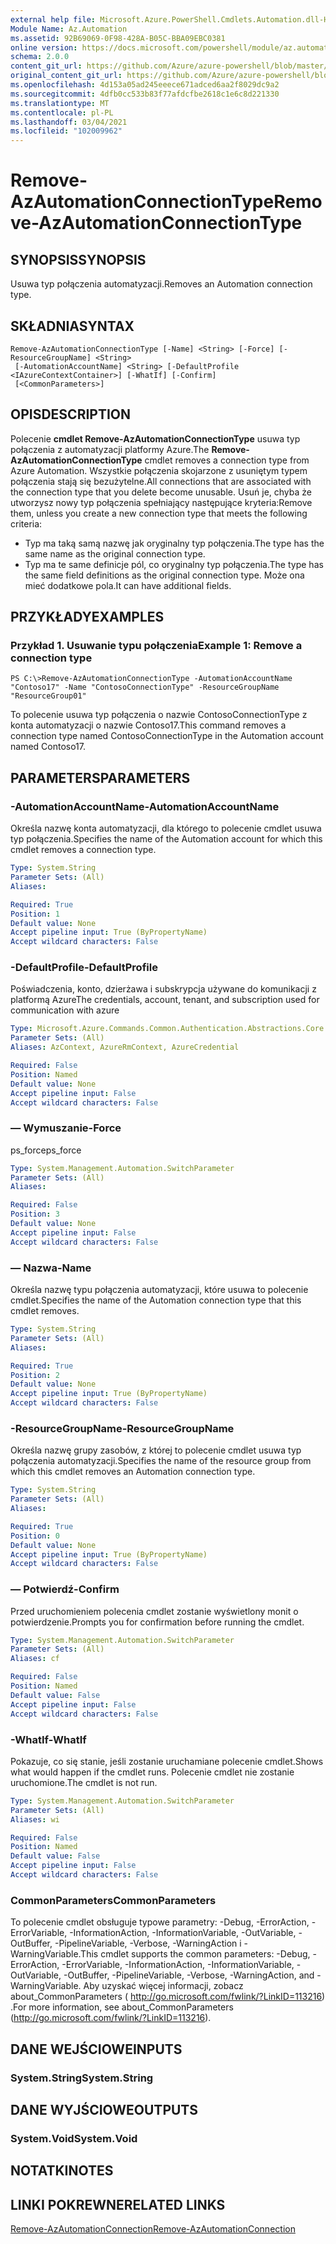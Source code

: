 ```yaml
---
external help file: Microsoft.Azure.PowerShell.Cmdlets.Automation.dll-Help.xml
Module Name: Az.Automation
ms.assetid: 92B69069-0F98-428A-B05C-BBA09EBC0381
online version: https://docs.microsoft.com/powershell/module/az.automation/remove-azautomationconnectiontype
schema: 2.0.0
content_git_url: https://github.com/Azure/azure-powershell/blob/master/src/Automation/Automation/help/Remove-AzAutomationConnectionType.md
original_content_git_url: https://github.com/Azure/azure-powershell/blob/master/src/Automation/Automation/help/Remove-AzAutomationConnectionType.md
ms.openlocfilehash: 4d153a05ad245eeece671adced6aa2f8029dc9a2
ms.sourcegitcommit: 4dfb0cc533b83f77afdcfbe2618c1e6c8d221330
ms.translationtype: MT
ms.contentlocale: pl-PL
ms.lasthandoff: 03/04/2021
ms.locfileid: "102009962"
---
```

# <span data-ttu-id="3e1bc-101">Remove-AzAutomationConnectionType</span><span class="sxs-lookup"><span data-stu-id="3e1bc-101">Remove-AzAutomationConnectionType</span></span>

## <span data-ttu-id="3e1bc-102">SYNOPSIS</span><span class="sxs-lookup"><span data-stu-id="3e1bc-102">SYNOPSIS</span></span>
<span data-ttu-id="3e1bc-103">Usuwa typ połączenia automatyzacji.</span><span class="sxs-lookup"><span data-stu-id="3e1bc-103">Removes an Automation connection type.</span></span>

## <span data-ttu-id="3e1bc-104">SKŁADNIA</span><span class="sxs-lookup"><span data-stu-id="3e1bc-104">SYNTAX</span></span>

```
Remove-AzAutomationConnectionType [-Name] <String> [-Force] [-ResourceGroupName] <String>
 [-AutomationAccountName] <String> [-DefaultProfile <IAzureContextContainer>] [-WhatIf] [-Confirm]
 [<CommonParameters>]
```

## <span data-ttu-id="3e1bc-105">OPIS</span><span class="sxs-lookup"><span data-stu-id="3e1bc-105">DESCRIPTION</span></span>
<span data-ttu-id="3e1bc-106">Polecenie **cmdlet Remove-AzAutomationConnectionType** usuwa typ połączenia z automatyzacji platformy Azure.</span><span class="sxs-lookup"><span data-stu-id="3e1bc-106">The **Remove-AzAutomationConnectionType** cmdlet removes a connection type from Azure Automation.</span></span>
<span data-ttu-id="3e1bc-107">Wszystkie połączenia skojarzone z usuniętym typem połączenia stają się bezużytelne.</span><span class="sxs-lookup"><span data-stu-id="3e1bc-107">All connections that are associated with the connection type that you delete become unusable.</span></span>
<span data-ttu-id="3e1bc-108">Usuń je, chyba że utworzysz nowy typ połączenia spełniający następujące kryteria:</span><span class="sxs-lookup"><span data-stu-id="3e1bc-108">Remove them, unless you create a new connection type that meets the following criteria:</span></span> 
- <span data-ttu-id="3e1bc-109">Typ ma taką samą nazwę jak oryginalny typ połączenia.</span><span class="sxs-lookup"><span data-stu-id="3e1bc-109">The type has the same name as the original connection type.</span></span> 
- <span data-ttu-id="3e1bc-110">Typ ma te same definicje pól, co oryginalny typ połączenia.</span><span class="sxs-lookup"><span data-stu-id="3e1bc-110">The type has the same field definitions as the original connection type.</span></span>
<span data-ttu-id="3e1bc-111">Może ona mieć dodatkowe pola.</span><span class="sxs-lookup"><span data-stu-id="3e1bc-111">It can have additional fields.</span></span>

## <span data-ttu-id="3e1bc-112">PRZYKŁADY</span><span class="sxs-lookup"><span data-stu-id="3e1bc-112">EXAMPLES</span></span>

### <span data-ttu-id="3e1bc-113">Przykład 1. Usuwanie typu połączenia</span><span class="sxs-lookup"><span data-stu-id="3e1bc-113">Example 1: Remove a connection type</span></span>
```
PS C:\>Remove-AzAutomationConnectionType -AutomationAccountName "Contoso17" -Name "ContosoConnectionType" -ResourceGroupName "ResourceGroup01"
```

<span data-ttu-id="3e1bc-114">To polecenie usuwa typ połączenia o nazwie ContosoConnectionType z konta automatyzacji o nazwie Contoso17.</span><span class="sxs-lookup"><span data-stu-id="3e1bc-114">This command removes a connection type named ContosoConnectionType in the Automation account named Contoso17.</span></span>

## <span data-ttu-id="3e1bc-115">PARAMETERS</span><span class="sxs-lookup"><span data-stu-id="3e1bc-115">PARAMETERS</span></span>

### <span data-ttu-id="3e1bc-116">-AutomationAccountName</span><span class="sxs-lookup"><span data-stu-id="3e1bc-116">-AutomationAccountName</span></span>
<span data-ttu-id="3e1bc-117">Określa nazwę konta automatyzacji, dla którego to polecenie cmdlet usuwa typ połączenia.</span><span class="sxs-lookup"><span data-stu-id="3e1bc-117">Specifies the name of the Automation account for which this cmdlet removes a connection type.</span></span>

```yaml
Type: System.String
Parameter Sets: (All)
Aliases:

Required: True
Position: 1
Default value: None
Accept pipeline input: True (ByPropertyName)
Accept wildcard characters: False
```

### <span data-ttu-id="3e1bc-118">-DefaultProfile</span><span class="sxs-lookup"><span data-stu-id="3e1bc-118">-DefaultProfile</span></span>
<span data-ttu-id="3e1bc-119">Poświadczenia, konto, dzierżawa i subskrypcja używane do komunikacji z platformą Azure</span><span class="sxs-lookup"><span data-stu-id="3e1bc-119">The credentials, account, tenant, and subscription used for communication with azure</span></span>

```yaml
Type: Microsoft.Azure.Commands.Common.Authentication.Abstractions.Core.IAzureContextContainer
Parameter Sets: (All)
Aliases: AzContext, AzureRmContext, AzureCredential

Required: False
Position: Named
Default value: None
Accept pipeline input: False
Accept wildcard characters: False
```

### <span data-ttu-id="3e1bc-120">— Wymuszanie</span><span class="sxs-lookup"><span data-stu-id="3e1bc-120">-Force</span></span>
<span data-ttu-id="3e1bc-121">ps_force</span><span class="sxs-lookup"><span data-stu-id="3e1bc-121">ps_force</span></span>

```yaml
Type: System.Management.Automation.SwitchParameter
Parameter Sets: (All)
Aliases:

Required: False
Position: 3
Default value: None
Accept pipeline input: False
Accept wildcard characters: False
```

### <span data-ttu-id="3e1bc-122">— Nazwa</span><span class="sxs-lookup"><span data-stu-id="3e1bc-122">-Name</span></span>
<span data-ttu-id="3e1bc-123">Określa nazwę typu połączenia automatyzacji, które usuwa to polecenie cmdlet.</span><span class="sxs-lookup"><span data-stu-id="3e1bc-123">Specifies the name of the Automation connection type that this cmdlet removes.</span></span>

```yaml
Type: System.String
Parameter Sets: (All)
Aliases:

Required: True
Position: 2
Default value: None
Accept pipeline input: True (ByPropertyName)
Accept wildcard characters: False
```

### <span data-ttu-id="3e1bc-124">-ResourceGroupName</span><span class="sxs-lookup"><span data-stu-id="3e1bc-124">-ResourceGroupName</span></span>
<span data-ttu-id="3e1bc-125">Określa nazwę grupy zasobów, z której to polecenie cmdlet usuwa typ połączenia automatyzacji.</span><span class="sxs-lookup"><span data-stu-id="3e1bc-125">Specifies the name of the resource group from which this cmdlet removes an Automation connection type.</span></span>

```yaml
Type: System.String
Parameter Sets: (All)
Aliases:

Required: True
Position: 0
Default value: None
Accept pipeline input: True (ByPropertyName)
Accept wildcard characters: False
```

### <span data-ttu-id="3e1bc-126">— Potwierdź</span><span class="sxs-lookup"><span data-stu-id="3e1bc-126">-Confirm</span></span>
<span data-ttu-id="3e1bc-127">Przed uruchomieniem polecenia cmdlet zostanie wyświetlony monit o potwierdzenie.</span><span class="sxs-lookup"><span data-stu-id="3e1bc-127">Prompts you for confirmation before running the cmdlet.</span></span>

```yaml
Type: System.Management.Automation.SwitchParameter
Parameter Sets: (All)
Aliases: cf

Required: False
Position: Named
Default value: False
Accept pipeline input: False
Accept wildcard characters: False
```

### <span data-ttu-id="3e1bc-128">-WhatIf</span><span class="sxs-lookup"><span data-stu-id="3e1bc-128">-WhatIf</span></span>
<span data-ttu-id="3e1bc-129">Pokazuje, co się stanie, jeśli zostanie uruchamiane polecenie cmdlet.</span><span class="sxs-lookup"><span data-stu-id="3e1bc-129">Shows what would happen if the cmdlet runs.</span></span>
<span data-ttu-id="3e1bc-130">Polecenie cmdlet nie zostanie uruchomione.</span><span class="sxs-lookup"><span data-stu-id="3e1bc-130">The cmdlet is not run.</span></span>

```yaml
Type: System.Management.Automation.SwitchParameter
Parameter Sets: (All)
Aliases: wi

Required: False
Position: Named
Default value: False
Accept pipeline input: False
Accept wildcard characters: False
```

### <span data-ttu-id="3e1bc-131">CommonParameters</span><span class="sxs-lookup"><span data-stu-id="3e1bc-131">CommonParameters</span></span>
<span data-ttu-id="3e1bc-132">To polecenie cmdlet obsługuje typowe parametry: -Debug, -ErrorAction, -ErrorVariable, -InformationAction, -InformationVariable, -OutVariable, -OutBuffer, -PipelineVariable, -Verbose, -WarningAction i -WarningVariable.</span><span class="sxs-lookup"><span data-stu-id="3e1bc-132">This cmdlet supports the common parameters: -Debug, -ErrorAction, -ErrorVariable, -InformationAction, -InformationVariable, -OutVariable, -OutBuffer, -PipelineVariable, -Verbose, -WarningAction, and -WarningVariable.</span></span> <span data-ttu-id="3e1bc-133">Aby uzyskać więcej informacji, zobacz about_CommonParameters ( http://go.microsoft.com/fwlink/?LinkID=113216) .</span><span class="sxs-lookup"><span data-stu-id="3e1bc-133">For more information, see about_CommonParameters (http://go.microsoft.com/fwlink/?LinkID=113216).</span></span>

## <span data-ttu-id="3e1bc-134">DANE WEJŚCIOWE</span><span class="sxs-lookup"><span data-stu-id="3e1bc-134">INPUTS</span></span>

### <span data-ttu-id="3e1bc-135">System.String</span><span class="sxs-lookup"><span data-stu-id="3e1bc-135">System.String</span></span>

## <span data-ttu-id="3e1bc-136">DANE WYJŚCIOWE</span><span class="sxs-lookup"><span data-stu-id="3e1bc-136">OUTPUTS</span></span>

### <span data-ttu-id="3e1bc-137">System.Void</span><span class="sxs-lookup"><span data-stu-id="3e1bc-137">System.Void</span></span>

## <span data-ttu-id="3e1bc-138">NOTATKI</span><span class="sxs-lookup"><span data-stu-id="3e1bc-138">NOTES</span></span>

## <span data-ttu-id="3e1bc-139">LINKI POKREWNE</span><span class="sxs-lookup"><span data-stu-id="3e1bc-139">RELATED LINKS</span></span>

[<span data-ttu-id="3e1bc-140">Remove-AzAutomationConnection</span><span class="sxs-lookup"><span data-stu-id="3e1bc-140">Remove-AzAutomationConnection</span></span>](./Remove-AzAutomationConnection.md)


